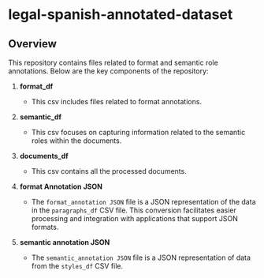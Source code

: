 # legal-spanish-annotated-dataset

## Overview

This repository contains files related to format and semantic role annotations. Below are the key components of the repository:

1. **format_df**
   - This csv includes files related to format annotations. 

2. **semantic_df**
   - This csv focuses on capturing information related to the semantic roles within the documents.
     
3. **documents_df**
   - This csv contains all the processed documents.

4. **format Annotation JSON**
   - The `format_annotation JSON` file is a JSON representation of the data in the `paragraphs_df` CSV file. This conversion facilitates easier processing and integration with applications that support JSON formats.

5. **semantic annotation JSON**
   - The `semantic_annotation JSON` file is a JSON representation of data from the `styles_df` CSV file.
